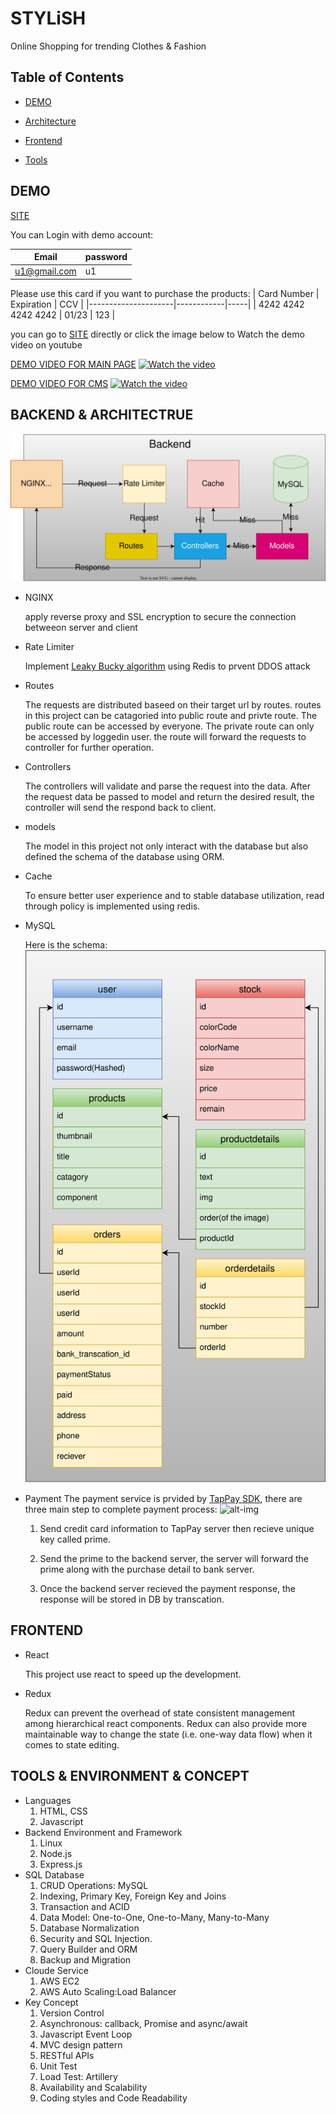 # STYLiSH

Online Shopping for trending Clothes & Fashion

## Table of Contents  

* [DEMO](#demo)

* [Architecture](#backend--architectrue)

* [Frontend](#frontend)

* [Tools](#tools--environment--concept)

## DEMO

[SITE](http://18.182.2.156)

You can Login with demo account:

| Email        | password |
|--------------|----------|
| u1@gmail.com | u1       |

Please use this card if you want to purchase the products:
| Card Number         | Expiration | CCV |
|---------------------|------------|-----|
| 4242 4242 4242 4242 | 01/23      | 123 |

you can go to [SITE](http://18.182.2.156) directly or click the image below to Watch the demo video on youtube

[DEMO VIDEO FOR MAIN PAGE](https://youtu.be/DMfvIkqlywI)
[![Watch the video](https://i.imgur.com/vKb2F1B.png)](https://youtu.be/DMfvIkqlywI)

[DEMO VIDEO FOR CMS](https://youtu.be/DDJIV2Nv6No)
[![Watch the video](https://i.imgur.com/vKb2F1B.png)](https://youtu.be/DDJIV2Nv6No)

## BACKEND & ARCHITECTRUE

![alt text](/images/Architecture.svg)

* NGINX

  apply reverse proxy and SSL encryption to secure the connection betweeon server and client

* Rate Limiter

  Implement [Leaky Bucky algorithm](https://en.wikipedia.org/wiki/Rate_limiting) using Redis to prvent DDOS attack

* Routes

  The requests are distributed baseed on their target url by routes.
  routes in this project can be catagoried into public route and privte route. The public route can be accessed by everyone. The private route can only be accessed by loggedin user. the route will forward the requests to controller for further operation.

* Controllers

  The controllers will validate and parse the request into the data. After the request data be passed to model and return the desired result, the controller will send the respond back to client.

* models

  The model in this project not only interact with the database but also defined the schema of the database using ORM.

* Cache
  
  To ensure better user experience and to stable database utilization, read through policy is implemented using redis.
* MySQL

  Here is the schema:
  ![alt text](/images/schema.svg)

* Payment
  The payment service is prvided by [TapPay SDK](https://docs.tappaysdk.com/tutorial/zh/home.html#home), there are three main step to complete payment process:
  ![alt-img](https://docs.tappaysdk.com/images/Welcome/pay_by_prime_flow.jpeg)

  1. Send credit card information to TapPay server then recieve unique key called prime.
  
  2. Send the prime to the backend server, the server will forward the prime along with the purchase detail to bank server.

  3. Once the backend server recieved the payment response, the response will be stored in DB by transcation.

## FRONTEND

* React

  This project use react to speed up the development.

* Redux

  Redux can prevent the overhead of state consistent management among hierarchical react components. Redux can also provide more maintainable way to change the state (i.e. one-way data flow) when it comes to state editing.

## TOOLS & ENVIRONMENT & CONCEPT

* Languages
  1. HTML, CSS
  2. Javascript
* Backend Environment and Framework
  1. Linux
  2. Node.js
  3. Express.js
* SQL Database
  1. CRUD Operations: MySQL
  2. Indexing, Primary Key, Foreign Key and Joins
  3. Transaction and ACID
  4. Data Model: One-to-One, One-to-Many, Many-to-Many
  5. Database Normalization
  6. Security and SQL Injection.
  7. Query Builder and ORM
  8. Backup and Migration
* Cloude Service
  1. AWS EC2
  2. AWS Auto Scaling:Load Balancer
* Key Concept
  1. Version Control
  2. Asynchronous: callback, Promise and async/await
  3. Javascript Event Loop
  4. MVC design pattern
  5. RESTful APIs
  6. Unit Test
  7. Load Test: Artillery
  8. Availability and Scalability
  9. Coding styles and Code Readability
